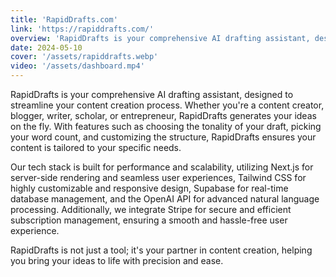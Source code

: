 ```yaml
---
title: 'RapidDrafts.com'
link: 'https://rapiddrafts.com/'
overview: 'RapidDrafts is your comprehensive AI drafting assistant, designed to streamline your content creation process.'
date: 2024-05-10
cover: '/assets/rapiddrafts.webp'
video: '/assets/dashboard.mp4'
---
```


RapidDrafts is your comprehensive AI drafting assistant, designed to streamline your content creation process. Whether you're a content creator, blogger, writer, scholar, or entrepreneur, RapidDrafts generates your ideas on the fly. With features such as choosing the tonality of your draft, picking your word count, and customizing the structure, RapidDrafts ensures your content is tailored to your specific needs.

Our tech stack is built for performance and scalability, utilizing Next.js for server-side rendering and seamless user experiences, Tailwind CSS for highly customizable and responsive design, Supabase for real-time database management, and the OpenAI API for advanced natural language processing. Additionally, we integrate Stripe for secure and efficient subscription management, ensuring a smooth and hassle-free user experience.

RapidDrafts is not just a tool; it's your partner in content creation, helping you bring your ideas to life with precision and ease.